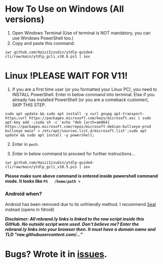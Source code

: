 # How To Use on Windows (All versions)
1. Open Windows Terminal (Use of terminal is NOT mandatory, you can use Windows PowerShell too.)
2. Copy and paste this command: 
```
iwr github.com/HaiziIzzudin/ytdlp-guided-cli/raw/main/ytdlp_gcli_v10.6.ps1 | iex
```

# Linux !PLEASE WAIT FOR V11!
1. If you are a first time user (or you formatted your Linux PC), you need to INSTALL PowerShell. Enter in below command into terminal. Else if you already has installed PowerShell (or you are a comeback customer), SKIP THIS STEP.
```
sudo apt update && sudo apt install -y curl gnupg apt-transport-https;curl https://packages.microsoft.com/keys/microsoft.asc | sudo apt-key add -;sudo sh -c 'echo "deb [arch=amd64] https://packages.microsoft.com/repos/microsoft-debian-bullseye-prod bullseye main" > /etc/apt/sources.list.d/microsoft.list';sudo apt update && sudo apt install -y powershell;
```
2. Enter in `pwsh`.

3. Enter in below command to proceed for further instructions...
```
iwr github.com/HaiziIzzudin/ytdlp-guided-cli/raw/main/ytdlp_gcli_v10.5.ps1 | iex
```
**Please make sure above command is entered inside powershell command mode. It looks like `PS   /home/path >`**

### Android when?
Android has been removed due to its unfriendly method. I recommend [Seal](https://f-droid.org/en/packages/com.junkfood.seal/) instead (opens in fdroid)

***Disclaimer: All rebrand.ly links is linked to the raw script inside this GitHub. No outside script were used. Don't believe me? Enter the rebrand.ly links into your browser then. It must have a domain name and TLD "raw.githubusercontent.com/..."***

# Bugs? Wrote it in [issues](https://github.com/HaiziIzzudin/ytdlp-guided-cli/issues).
